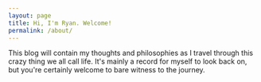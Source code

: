 ```yaml
---
layout: page
title: Hi, I'm Ryan. Welcome!
permalink: /about/
---
```


This blog will contain my thoughts and philosophies as I travel through this crazy thing we all call life. It's mainly a record for myself to look back on, but you're certainly welcome to bare witness to the journey.
